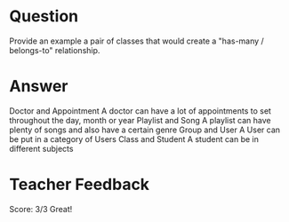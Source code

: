 # Question

Provide an example a pair of classes that would create a "has-many / belongs-to" relationship.

# Answer
Doctor and Appointment
A doctor can have a lot of appointments to set throughout the day, month or year
Playlist and Song
A playlist can have plenty of songs and also have a certain genre
Group and User
A User can be put in a category of Users
Class and Student
A student can be in different subjects



# Teacher Feedback
Score: 3/3
Great!